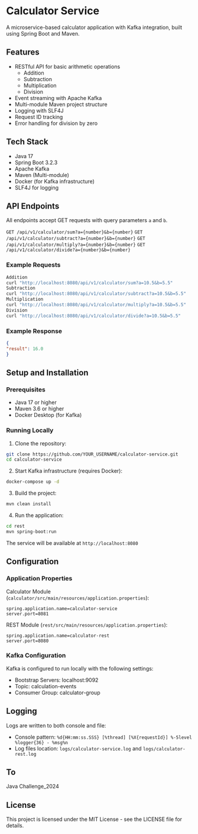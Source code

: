 # Calculator Service

A microservice-based calculator application with Kafka integration, built using Spring Boot and Maven.

## Features

- RESTful API for basic arithmetic operations
  - Addition
  - Subtraction
  - Multiplication
  - Division
- Event streaming with Apache Kafka
- Multi-module Maven project structure
- Logging with SLF4J
- Request ID tracking
- Error handling for division by zero

## Tech Stack

- Java 17
- Spring Boot 3.2.3
- Apache Kafka
- Maven (Multi-module)
- Docker (for Kafka infrastructure)
- SLF4J for logging

## API Endpoints

All endpoints accept GET requests with query parameters `a` and `b`.

`GET /api/v1/calculator/sum?a={number}&b={number}`
`GET /api/v1/calculator/subtract?a={number}&b={number}`
`GET /api/v1/calculator/multiply?a={number}&b={number}`
`GET /api/v1/calculator/divide?a={number}&b={number}`

### Example Requests

```bash
Addition
curl "http://localhost:8080/api/v1/calculator/sum?a=10.5&b=5.5"
Subtraction
curl "http://localhost:8080/api/v1/calculator/subtract?a=10.5&b=5.5"
Multiplication
curl "http://localhost:8080/api/v1/calculator/multiply?a=10.5&b=5.5"
Division
curl "http://localhost:8080/api/v1/calculator/divide?a=10.5&b=5.5"
```

### Example Response
```json
{
"result": 16.0
}
```

## Setup and Installation

### Prerequisites

- Java 17 or higher
- Maven 3.6 or higher
- Docker Desktop (for Kafka)

### Running Locally

1. Clone the repository:

```bash
git clone https://github.com/YOUR_USERNAME/calculator-service.git
cd calculator-service
```

2. Start Kafka infrastructure (requires Docker):

```bash
docker-compose up -d
```

3. Build the project:

```bash
mvn clean install
```

4. Run the application:

```bash
cd rest
mvn spring-boot:run
```


The service will be available at `http://localhost:8080`

## Configuration

### Application Properties

Calculator Module (`calculator/src/main/resources/application.properties`):

```properties
spring.application.name=calculator-service
server.port=8081
```

REST Module (`rest/src/main/resources/application.properties`):

```properties
spring.application.name=calculator-rest
server.port=8080
```


### Kafka Configuration

Kafka is configured to run locally with the following settings:
- Bootstrap Servers: localhost:9092
- Topic: calculation-events
- Consumer Group: calculator-group

## Logging

Logs are written to both console and file:
- Console pattern: `%d{HH:mm:ss.SSS} [%thread] [%X{requestId}] %-5level %logger{36} - %msg%n`
- Log files location: `logs/calculator-service.log` and `logs/calculator-rest.log`

## To
Java Challenge_2024

## License

This project is licensed under the MIT License - see the LICENSE file for details.
